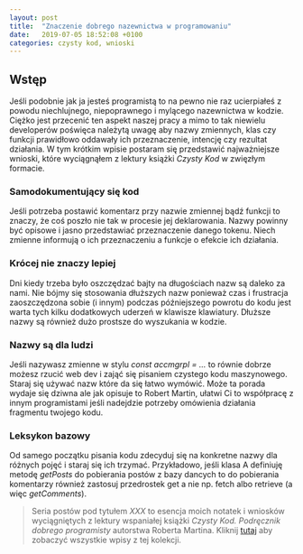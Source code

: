 ```yaml
---
layout: post
title:  "Znaczenie dobrego nazewnictwa w programowaniu"
date:   2019-07-05 18:52:08 +0100
categories: czysty kod, wnioski
---
```

## Wstęp
Jeśli podobnie jak ja jesteś programistą to na pewno nie raz ucierpiałeś z powodu niechlujnego, niepoprawnego i mylącego nazewnictwa w kodzie. Ciężko jest przecenić ten aspekt naszej pracy a mimo to tak niewielu developerów poświęca należytą uwagę aby nazwy zmiennych, klas czy funkcji prawidłowo oddawały ich przeznaczenie, intencję czy rezultat działania. W tym krótkim wpisie postaram się przedstawić najważniejsze wnioski, które wyciągnąłem z lektury książki *Czysty Kod* w zwięzłym formacie.

### Samodokumentujący się kod
Jeśli potrzeba postawić komentarz przy nazwie zmiennej bądź funkcji to znaczy, że coś poszło nie tak w procesie jej deklarowania. Nazwy powinny być opisowe i jasno przedstawiać przeznaczenie danego tokenu. Niech zmienne informują o ich przeznaczeniu a funkcje o efekcie ich działania.

### Krócej nie znaczy lepiej
Dni kiedy trzeba było oszczędzać bajty na długościach nazw są daleko za nami. Nie bójmy się stosowania dłuższych nazw ponieważ czas i frustracja zaoszczędzona sobie (i innym) podczas późniejszego powrotu do kodu jest warta tych kilku dodatkowych uderzeń w klawisze klawiatury. Dłuższe nazwy są również dużo prostsze do wyszukania w kodzie.

### Nazwy są dla ludzi
Jeśli nazywasz zmienne w stylu *const accmgrpl = ...* to równie dobrze możesz rzucić web dev i zająć się pisaniem czystego kodu maszynowego. Staraj się używać nazw które da się łatwo wymówić. Może ta porada wydaje się dziwna ale jak opisuje to Robert Martin, ułatwi Ci to współpracę z innym programistami jeśli nadejdzie potrzeby omówienia działania fragmentu twojego kodu.

### Leksykon bazowy
Od samego początku pisania kodu zdecyduj się na konkretne nazwy dla różnych pojęć i staraj się ich trzymać. Przykładowo, jeśli klasa A definiuję metodę *getPosts* do pobierania postów z bazy dancych to do pobierania komentarzy również zastosuj przedrostek get a nie np. fetch albo retrieve (a więc *getComments*).

>Seria postów pod tytułem *XXX* to esencja moich notatek i wniosków wyciągniętych z lektury wspaniałej książki *Czysty Kod. Podręcznik dobrego programisty* autorstwa Roberta Martina. Kliknij [tutaj](http://www.sampleurl.com) aby zobaczyć wszystkie wpisy z tej kolekcji.
